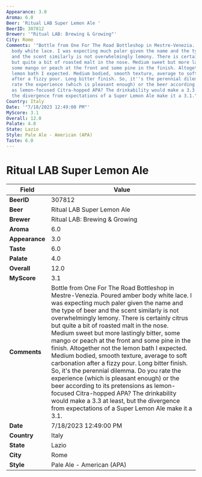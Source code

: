 ```yaml
---
Appearance: 3.0
Aroma: 6.0
Beer: 'Ritual LAB Super Lemon Ale '
BeerID: 307812
Brewer: '"Ritual LAB: Brewing & Growing"'
City: Rome
Comments: '"Bottle from One For The Road Bottleshop in Mestre-Venezia. Poured amber
  body white lace. I was expecting much paler given the name and the type of beer
  and the scent similarly is not overwhelmingly lemony. There is certainly citrus
  but quite a bit of roasted malt in the nose. Medium sweet but more lastingly bitter,
  some mango or peach at the front and some pine in the finish. Altogether not the
  lemon bath I expected. Medium bodied, smooth texture, average to soft carbonation
  after a fizzy pour. Long bitter finish. So, it''s the perennial dilemma. Do you
  rate the experience (which is pleasant enough) or the beer according to its pretensions
  as lemon-focused Citra-hopped APA? The drinkability would make a 3.3 at least, but
  the divergence from expectations of a Super Lemon Ale make it a 3.1."'
Country: Italy
Date: '"7/18/2023 12:49:00 PM"'
MyScore: 3.1
Overall: 12.0
Palate: 4.0
State: Lazio
Style: Pale Ale - American (APA)
Taste: 6.0
---
```


# Ritual LAB Super Lemon Ale 

| Field         | Value |
|---------------|-------|
| **BeerID** | 307812 |
| **Beer** | Ritual LAB Super Lemon Ale  |
| **Brewer** | Ritual LAB: Brewing & Growing |
| **Aroma** | 6.0 |
| **Appearance** | 3.0 |
| **Taste** | 6.0 |
| **Palate** | 4.0 |
| **Overall** | 12.0 |
| **MyScore** | 3.1 |
| **Comments** | Bottle from One For The Road Bottleshop in Mestre-Venezia. Poured amber body white lace. I was expecting much paler given the name and the type of beer and the scent similarly is not overwhelmingly lemony. There is certainly citrus but quite a bit of roasted malt in the nose. Medium sweet but more lastingly bitter, some mango or peach at the front and some pine in the finish. Altogether not the lemon bath I expected. Medium bodied, smooth texture, average to soft carbonation after a fizzy pour. Long bitter finish. So, it's the perennial dilemma. Do you rate the experience (which is pleasant enough) or the beer according to its pretensions as lemon-focused Citra-hopped APA? The drinkability would make a 3.3 at least, but the divergence from expectations of a Super Lemon Ale make it a 3.1. |
| **Date** | 7/18/2023 12:49:00 PM |
| **Country** | Italy |
| **State** | Lazio |
| **City** | Rome |
| **Style** | Pale Ale - American (APA) |
